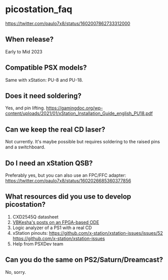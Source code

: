 # picostation_faq

https://twitter.com/paulo7x8/status/1602007862733312000

## When release?
Early to Mid 2023

## Compatible PSX models?
Same with xStation: PU-8 and PU-18.

## Does it need soldering?
Yes, and pin lifting. https://gamingdoc.org/wp-content/uploads/2021/01/xStation_Installation_Guide_english_PU18.pdf

## Can we keep the real CD laser?
Not currently. It's maybe possible but requires soldering to the raised pins and a switchboard.

## Do I need an xStation QSB?
Preferably yes, but you can also use an FPC/FFC adapter: https://twitter.com/paulo7x8/status/1602026685360377856

## What resources did you use to develop picostation?
1. CXD2545Q datasheet
2. [VBKesha's posts on an FPGA-based ODE](https://habr.com/en/post/666296/)
3. Logic analyzer of a PS1 with a real CD
4. xStation pinouts: https://github.com/x-station/xstation-issues/issues/52 https://github.com/x-station/xstation-issues
5. Help from PSXDev team

## Can you do the same on PS2/Saturn/Dreamcast?
No, sorry.
